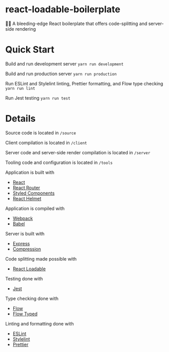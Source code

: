 # react-loadable-boilerplate
🎷🦄 A bleeding-edge React boilerplate that offers code-splitting and server-side rendering

# Quick Start
Build and run development server
```yarn run development```

Build and run production server
```yarn run production```

Run ESLint and Stylelint linting, Prettier formatting, and Flow type checking
```yarn run lint```

Run Jest testing
```yarn run test```

# Details
Source code is located in `/source`


Client compilation is located in `/client`


Server code and server-side render compilation is located in `/server`


Tooling code and configuration is located in `/tools`


Application is built with
* [React](https://github.com/facebook/react)
* [React Router](https://github.com/ReactTraining/react-router)
* [Styled Components](https://github.com/styled-components/styled-components)
* [React Helmet](https://github.com/nfl/react-helmet)

Application is compiled with
* [Webpack](https://github.com/webpack/webpack)
* [Babel](https://github.com/babel/babel)

Server is built with
* [Express](https://github.com/expressjs/express)
* [Compression](https://github.com/expressjs/compression)

Code splitting made possible with
* [React Loadable](https://github.com/thejameskyle/react-loadable)

Testing done with
* [Jest](https://github.com/facebook/jest)

Type checking done with
* [Flow](https://github.com/facebook/flow)
* [Flow Typed](https://github.com/flowtype/flow-typed)

Linting and formatting done with
* [ESLint](https://github.com/eslint/eslint)
* [Stylelint](https://github.com/stylelint/stylelint)
* [Prettier](https://github.com/prettier/prettier)